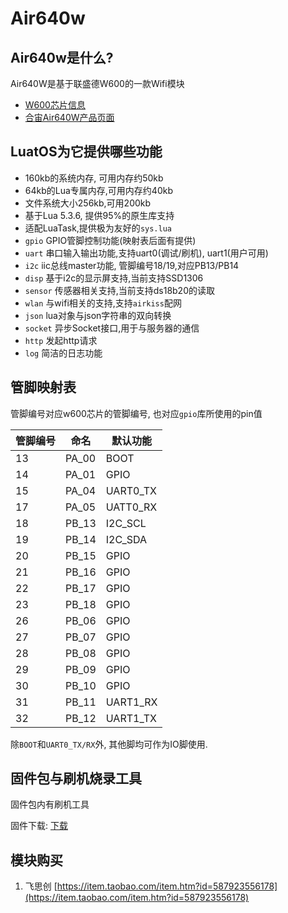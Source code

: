 # Air640w

## Air640w是什么?

Air640W是基于联盛德W600的一款Wifi模块

* [W600芯片信息](http://www.winnermicro.com/html/1/156/158/497.html)
* [合宙Air640W产品页面](http://www.openluat.com/Product/wifi/Air640W.html)

## LuatOS为它提供哪些功能

* 160kb的系统内存, 可用内存约50kb
* 64kb的Lua专属内存,可用内存约40kb
* 文件系统大小256kb,可用200kb
* 基于Lua 5.3.6, 提供95%的原生库支持
* 适配LuaTask,提供极为友好的`sys.lua`
* `gpio`  GPIO管脚控制功能(映射表后面有提供)
* `uart`  串口输入输出功能,支持uart0(调试/刷机), uart1(用户可用)
* `i2c`  iic总线master功能, 管脚编号18/19,对应PB13/PB14
* `disp`  基于i2c的显示屏支持,当前支持SSD1306
* `sensor`  传感器相关支持,当前支持ds18b20的读取
* `wlan` 与wifi相关的支持,支持`airkiss`配网
* `json` lua对象与json字符串的双向转换
* `socket` 异步Socket接口,用于与服务器的通信
* `http` 发起http请求
* `log` 简洁的日志功能

## 管脚映射表

管脚编号对应w600芯片的管脚编号, 也对应`gpio`库所使用的pin值

管脚编号|命名|默认功能|
-------|----|-------|
13     |PA_00| BOOT |
14     |PA_01| GPIO |
15     |PA_04| UART0_TX |
17     |PA_05| UATT0_RX |
18     |PB_13| I2C_SCL |
19     |PB_14| I2C_SDA |
20     |PB_15| GPIO |
21     |PB_16| GPIO |
22     |PB_17| GPIO |
23     |PB_18| GPIO |
26     |PB_06| GPIO |
27     |PB_07| GPIO |
28     |PB_08| GPIO |
29     |PB_09| GPIO |
30     |PB_10| GPIO |
31     |PB_11| UART1_RX |
32     |PB_12| UART1_TX |

除`BOOT`和`UART0_TX/RX`外, 其他脚均可作为IO脚使用.

## 固件包与刷机烧录工具

固件包内有刷机工具

固件下载: [下载](https://github.com/openLuat/LuatOS/releases)

## 模块购买

1. 飞思创 [https://item.taobao.com/item.htm?id=587923556178](https://item.taobao.com/item.htm?id=587923556178)
